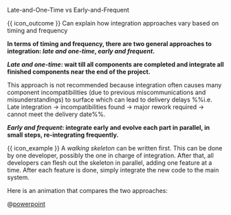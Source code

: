 <span id="title">Late-and-One-Time vs Early-and-Frequent</span>

<span id="prereqs"><panel src="../../introduction/what/unit-inElsewhere-asFlat.md" boilerplate header="%%{{ icon_prereq }} Implementation → Integration → Introduction → What%%" popup-url="{{ baseUrl }}/integration/introduction/what" /></span>

<span id="outcomes">{{ icon_outcome }} Can explain how integration approaches vary based on timing and frequency</span>

<div id="body">

**In terms of timing and frequency, there are two general approaches to integration: _late and one-time_, _early and frequent_.**

**_Late and one-time_: wait till all components are completed and integrate all finished components near the end of the project.** 

<tip-box type="wrong">
 
  This approach is not recommended because integration often causes many component incompatibilities (due to previous miscommunications and misunderstandings) to surface which can lead to delivery delays %%i.e. Late integration → incompatibilities found → major rework required → cannot meet the delivery date%%.

</tip-box>

**_Early and frequent_: integrate early and evolve each part in parallel, in small steps, re-integrating frequently.** 

<tip-box> 

{{ icon_example }} A _<tooltip content="it compiles and runs but does not produce any useful output">walking skeleton</tooltip>_ can be written first. This can be done by one developer, possibly the one in charge of integration. After that, all developers can flesh out the skeleton in parallel, adding one feature at a time. After each feature is done, simply integrate the new code to the main system.

</tip-box>

<div v-closeable alt="slideshow: comparison" class="non-printable">

Here is an animation that compares the two approaches: 

@[powerpoint](https://onedrive.live.com/embed?cid=A5AF047C4CAD67AB&resid=A5AF047C4CAD67AB%212312&authkey=AHtrsZMwQmNcyAE&em=2)

</div>

</div>

<div id="extras">
</div>